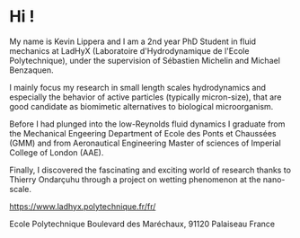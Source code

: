 # Hi ! 
My name is Kevin Lippera and I am a 2nd year PhD Student in fluid mechanics at LadHyX (Laboratoire d'Hydrodynamique de l'Ecole Polytechnique), under the supervision of Sébastien Michelin and Michael Benzaquen. 

I mainly focus my research in small length scales hydrodynamics and especially the behavior of active particles (typically micron-size), that are good candidate as biomimetic alternatives to biological microorganism. 

Before I had plunged into the low-Reynolds fluid dynamics I graduate from the Mechanical Engeering Department of Ecole des Ponts et Chaussées (GMM) and from Aeronautical Engineering Master of sciences of Imperial College of London (AAE). 

Finally, I discovered the fascinating and exciting world of research thanks to Thierry Ondarçuhu through a project on wetting phenomenon at the nano-scale. 

https://www.ladhyx.polytechnique.fr/fr/

Ecole Polytechnique
Boulevard des Maréchaux,
91120 Palaiseau
France
